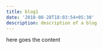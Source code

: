 ```yaml
---
title: blog1
date: '2018-08-28T18:03:54+05:30'
description: description of a blog
---
```

here goes the content
